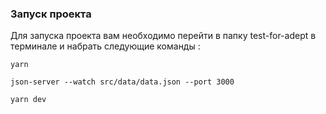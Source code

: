 ### Запуск проекта
Для запуска проекта вам необходимо перейти в папку test-for-adept в терминале и набрать следующие команды :
```
yarn 
``` 
```
json-server --watch src/data/data.json --port 3000
```
```
yarn dev
